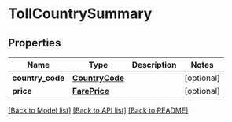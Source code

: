 # TollCountrySummary

## Properties
Name | Type | Description | Notes
------------ | ------------- | ------------- | -------------
**country_code** | [**CountryCode**](CountryCode.md) |  | [optional] 
**price** | [**FarePrice**](FarePrice.md) |  | [optional] 

[[Back to Model list]](../README.md#documentation-for-models) [[Back to API list]](../README.md#documentation-for-api-endpoints) [[Back to README]](../README.md)

